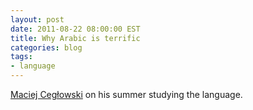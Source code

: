 ```yaml
---
layout: post
date: 2011-08-22 08:00:00 EST
title: Why Arabic is terrific
categories: blog
tags:
- language
---
```


[Maciej Cegłowski](http://idlewords.com/2011/08/why_arabic_is_terrific.htm) on his summer studying the language.
